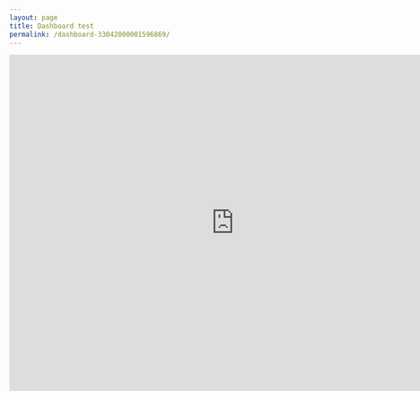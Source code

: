 ```yaml
---
layout: page
title: Dashboard test
permalink: /dashboard-33042000001596869/
---
```


<div class="dashboard d-flex">
<!--   <iframe frameborder=0 width="100%" height="100%" src="https://www.youtube.com/embed/WG8KfdlNXVc"></iframe> -->
<!--   <iframe width="560" height="315" src="https://www.youtube.com/embed/WG8KfdlNXVc" frameborder="0" allow="accelerometer; autoplay; encrypted-media; gyroscope; picture-in-picture" allowfullscreen></iframe>
 -->  <iframe frameborder=0 width="800" height="600" src="https://analytics.zoho.eu/open-view/33042000001596869"></iframe>
</div>
